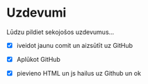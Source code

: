 # Uzdevumi

Lūdzu pildiet sekojošos uzdevumus...
- [x] iveidot jaunu comit un aizsūtīt uz GitHub
- [x] Aplūkot GitHub
- [x] pievieno HTML un js hailus uz Github un ok


